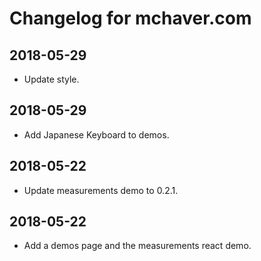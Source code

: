 # Changelog for mchaver.com

## 2018-05-29

* Update style.

## 2018-05-29

* Add Japanese Keyboard to demos.

## 2018-05-22

* Update measurements demo to 0.2.1.

## 2018-05-22

* Add a demos page and the measurements react demo.
